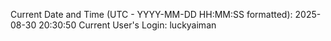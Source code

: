 Current Date and Time (UTC - YYYY-MM-DD HH:MM:SS formatted): 2025-08-30 20:30:50
Current User's Login: luckyaiman
